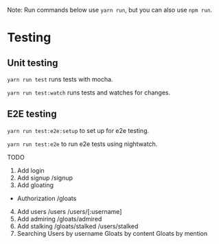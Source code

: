Note: Run commands below use `yarn run`, but you can also use `npm run`.


# Testing

## Unit testing

`yarn run test` runs tests with mocha.

`yarn run test:watch` runs tests and watches for changes.

## E2E testing

`yarn run test:e2e:setup` to set up for e2e testing.

`yarn run test:e2e` to run e2e tests using nightwatch.

TODO

1. Add login
2. Add signup
  /signup
3. Add gloating
  - Authorization
  /gloats
4. Add users
  /users
  /users/[:username]
5. Add admiring
  /gloats/admired
6. Add stalking
  /gloats/stalked
  /users/stalked
7. Searching
  Users by username
  Gloats by content
  Gloats by mention
